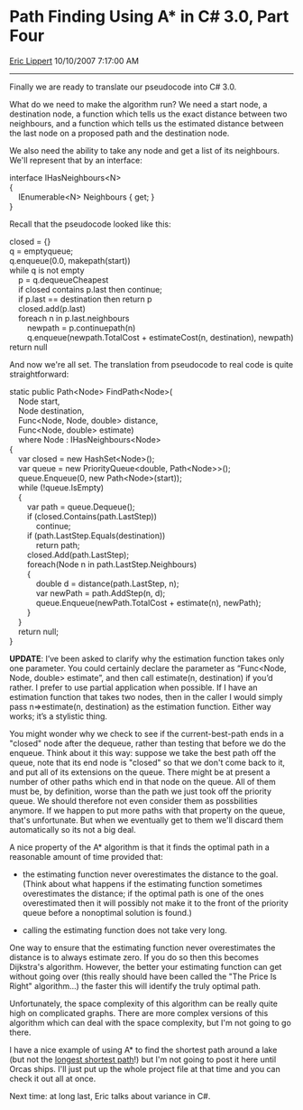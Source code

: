 # Path Finding Using A\* in C\# 3.0, Part Four

[Eric Lippert](https://social.msdn.microsoft.com/profile/Eric%20Lippert) 10/10/2007 7:17:00 AM

-----

Finally we are ready to translate our pseudocode into C\# 3.0. 

What do we need to make the algorithm run? We need a start node, a destination node, a function which tells us the exact distance between two neighbours, and a function which tells us the estimated distance between the last node on a proposed path and the destination node.

We also need the ability to take any node and get a list of its neighbours. We'll represent that by an interface:

 

interface IHasNeighbours\<N\>   
{  
    IEnumerable\<N\> Neighbours { get; }  
}

Recall that the pseudocode looked like this:

 

closed = {}  
q = emptyqueue;  
q.enqueue(0.0, makepath(start))  
while q is not empty  
    p = q.dequeueCheapest  
    if closed contains p.last then continue;  
    if p.last == destination then return p  
    closed.add(p.last)  
    foreach n in p.last.neighbours  
        newpath = p.continuepath(n)  
        q.enqueue(newpath.TotalCost + estimateCost(n, destination), newpath)  
return null

And now we're all set. The translation from pseudocode to real code is quite straightforward:

 

static public Path\<Node\> FindPath\<Node\>(  
    Node start,  
    Node destination,  
    Func\<Node, Node, double\> distance,  
    Func\<Node, double\> estimate)  
    where Node : IHasNeighbours\<Node\>  
{  
    var closed = new HashSet\<Node\>();  
    var queue = new PriorityQueue\<double, Path\<Node\>\>();  
    queue.Enqueue(0, new Path\<Node\>(start));  
    while (\!queue.IsEmpty)  
    {  
        var path = queue.Dequeue();  
        if (closed.Contains(path.LastStep))  
            continue;  
        if (path.LastStep.Equals(destination))  
            return path;  
        closed.Add(path.LastStep);  
        foreach(Node n in path.LastStep.Neighbours)  
        {  
            double d = distance(path.LastStep, n);  
            var newPath = path.AddStep(n, d);  
            queue.Enqueue(newPath.TotalCost + estimate(n), newPath);  
        }  
    }  
    return null;  
}

**UPDATE**: I’ve been asked to clarify why the estimation function takes only one parameter. You could certainly declare the parameter as “Func\<Node, Node, double\> estimate”, and then call estimate(n, destination) if you’d rather. I prefer to use partial application when possible. If I have an estimation function that takes two nodes, then in the caller I would simply pass n=\>estimate(n, destination) as the estimation function. Either way works; it’s a stylistic thing.

You might wonder why we check to see if the current-best-path ends in a "closed" node after the dequeue, rather than testing that before we do the enqueue. Think about it this way: suppose we take the best path off the queue, note that its end node is "closed" so that we don't come back to it, and put all of its extensions on the queue. There might be at present a number of other paths which end in that node on the queue. All of them must be, by definition, worse than the path we just took off the priority queue. We should therefore not even consider them as possbilities anymore. If we happen to put more paths with that property on the queue, that's unfortunate. But when we eventually get to them we'll discard them automatically so its not a big deal.

A nice property of the A\* algorithm is that it finds the optimal path in a reasonable amount of time provided that:

  - the estimating function never overestimates the distance to the goal. (Think about what happens if the estimating function sometimes overestimates the distance; if the optimal path is one of the ones overestimated then it will possibly not make it to the front of the priority queue before a nonoptimal solution is found.)

  - calling the estimating function does not take very long.

One way to ensure that the estimating function never overestimates the distance is to always estimate zero. If you do so then this becomes Dijkstra's algorithm. However, the better your estimating function can get without going over (this really should have been called the "The Price Is Right" algorithm...) the faster this will identify the truly optimal path.

Unfortunately, the space complexity of this algorithm can be really quite high on complicated graphs. There are more complex versions of this algorithm which can deal with the space complexity, but I'm not going to go there.

I have a nice example of using A\* to find the shortest path around a lake (but not the [longest shortest path](http://blogs.msdn.com/ericlippert/archive/2004/12/15/whidbey-island-and-bagel-mathematics.aspx)\!) but I'm not going to post it here until Orcas ships. I'll just put up the whole project file at that time and you can check it out all at once.

Next time: at long last, Eric talks about variance in C\#.

